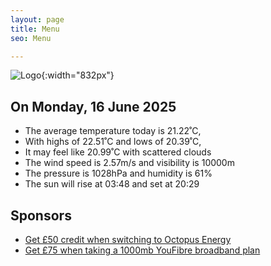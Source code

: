 ```yaml
---
layout: page
title: Menu
seo: Menu

---
```


![Logo](/images/logo.jpg){:width="832px"}

<!-- weather_marker starts -->
## On Monday, 16 June 2025

- The average temperature today is 21.22˚C,
- With highs of 22.51˚C and lows of 20.39˚C,
- It may feel like 20.99˚C with scattered clouds
- The wind speed is 2.57m/s and visibility is 10000m
- The pressure is 1028hPa and humidity is 61%
- The sun will rise at 03:48 and set at 20:29

<!-- weather_marker ends -->

## Sponsors

- [Get £50 credit when switching to Octopus Energy](https://bit.ly/3oD1nnS)
- [Get £75 when taking a 1000mb YouFibre broadband plan](https://aklam.io/91zWhU?)

